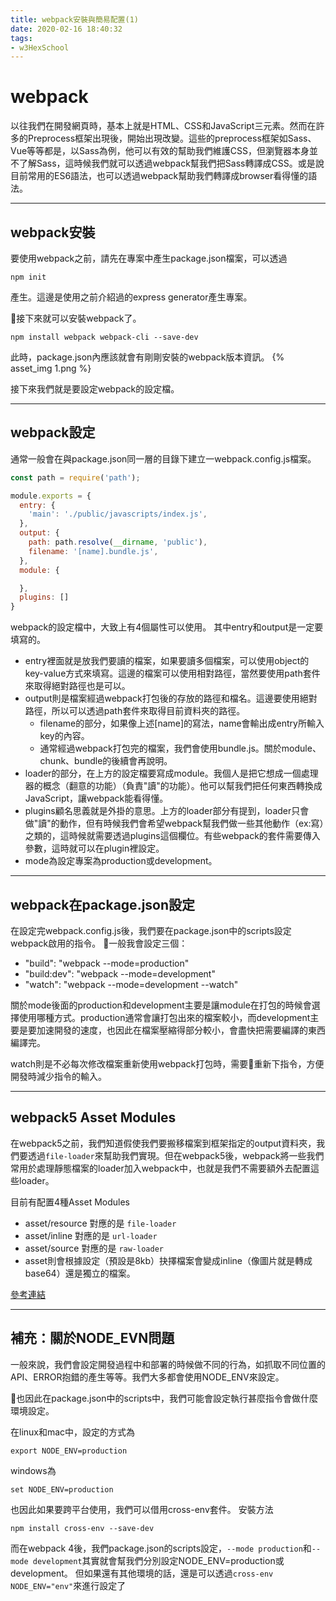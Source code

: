 ```yaml
---
title: webpack安裝與簡易配置(1)
date: 2020-02-16 18:40:32
tags:
- w3HexSchool
---
```


# webpack
以往我們在開發網頁時，基本上就是HTML、CSS和JavaScript三元素。然而在許多的Preprocess框架出現後，開始出現改變。這些的preprocess框架如Sass、Vue等等都是，以Sass為例，他可以有效的幫助我們維護CSS，但瀏覽器本身並不了解Sass，這時候我們就可以透過webpack幫我們把Sass轉譯成CSS。或是說目前常用的ES6語法，也可以透過webpack幫助我們轉譯成browser看得懂的語法。

---

## webpack安裝
要使用webpack之前，請先在專案中產生package.json檔案，可以透過
```
npm init
```
產生。這邊是使用之前介紹過的express generator產生專案。

接下來就可以安裝webpack了。

```
npm install webpack webpack-cli --save-dev
```
此時，package.json內應該就會有剛剛安裝的webpack版本資訊。
{% asset_img 1.png %}

接下來我們就是要設定webpack的設定檔。

---

## webpack設定

通常一般會在與package.json同一層的目錄下建立一webpack.config.js檔案。

```javascript
const path = require('path');

module.exports = {
  entry: {
    'main': './public/javascripts/index.js',
  },
  output: {
    path: path.resolve(__dirname, 'public'),
    filename: '[name].bundle.js',
  },
  module: {

  },
  plugins: []
}
```
webpack的設定檔中，大致上有4個屬性可以使用。
其中entry和output是一定要填寫的。
* entry裡面就是放我們要讀的檔案，如果要讀多個檔案，可以使用object的key-value方式來填寫。這邊的檔案可以使用相對路徑，當然要使用path套件來取得絕對路徑也是可以。
* output則是檔案經過webpack打包後的存放的路徑和檔名。這邊要使用絕對路徑，所以可以透過path套件來取得目前資料夾的路徑。
  * filename的部分，如果像上述[name]的寫法，name會輸出成entry所輸入key的內容。
  * 通常經過webpack打包完的檔案，我們會使用bundle.js。關於module、chunk、bundle的後續會再說明。
* loader的部分，在上方的設定檔要寫成module。我個人是把它想成一個處理器的概念（翻意的功能）（負責"讀"的功能）。他可以幫我們把任何東西轉換成JavaScript，讓webpack能看得懂。
* plugins顧名思義就是外掛的意思。上方的loader部分有提到，loader只會做"讀"的動作，但有時候我們會希望webpack幫我們做一些其他動作（ex:寫）之類的，這時候就需要透過plugins這個欄位。有些webpack的套件需要傳入參數，這時就可以在plugin裡設定。
* mode為設定專案為production或development。

---

## webpack在package.json設定
在設定完webpack.config.js後，我們要在package.json中的scripts設定webpack啟用的指令。
一般我會設定三個：
* "build": "webpack --mode=production"
* "build:dev": "webpack --mode=development"
* "watch": "webpack --mode=development --watch"

關於mode後面的production和development主要是讓module在打包的時候會選擇使用哪種方式。production通常會讓打包出來的檔案較小，而development主要是要加速開發的速度，也因此在檔案壓縮得部分較小，會盡快把需要編譯的東西編譯完。

watch則是不必每次修改檔案重新使用webpack打包時，需要重新下指令，方便開發時減少指令的輸入。

---

## webpack5 Asset Modules
在webpack5之前，我們知道假使我們要搬移檔案到框架指定的output資料夾，我們要透過`file-loader`來幫助我們實現。但在webpack5後，webpack將一些我們常用於處理靜態檔案的loader加入webpack中，也就是我們不需要額外去配置這些loader。

目前有配置4種Asset Modules
* asset/resource 對應的是 `file-loader`
* asset/inline 對應的是 `url-loader`
* asset/source 對應的是 `raw-loader`
* asset則會根據設定（預設是8kb）抉擇檔案會變成inline（像圖片就是轉成base64）還是獨立的檔案。

[參考連結](https://webpack.js.org/guides/asset-modules/)

---
## 補充：關於NODE_EVN問題
一般來說，我們會設定開發過程中和部署的時候做不同的行為，如抓取不同位置的API、ERROR抱錯的產生等等。我們大多都會使用NODE_ENV來設定。

也因此在package.json中的scripts中，我們可能會設定執行甚麼指令會做什麼環境設定。

在linux和mac中，設定的方式為
```
export NODE_ENV=production
```
windows為
```
set NODE_ENV=production
```
也因此如果要跨平台使用，我們可以借用cross-env套件。
安裝方法
```
npm install cross-env --save-dev
```

而在webpack 4後，我們package.json的scripts設定，` --mode production `和` --mode development `其實就會幫我們分別設定NODE_ENV=production或development。
但如果還有其他環境的話，還是可以透過`cross-env NODE_ENV="env"`來進行設定了


